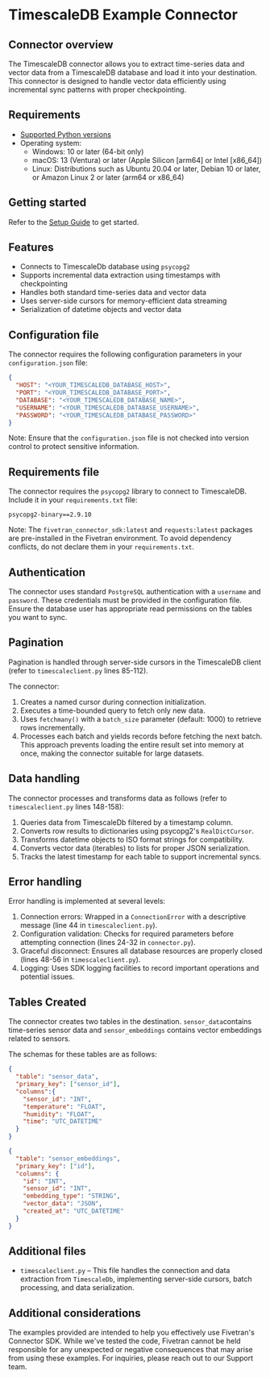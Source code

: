 # TimescaleDB Example Connector

## Connector overview

The TimescaleDB connector allows you to extract time-series data and vector data from a TimescaleDB database and load it into your destination. This connector is designed to handle vector data efficiently using incremental sync patterns with proper checkpointing.

## Requirements

* [Supported Python versions](https://github.com/fivetran/fivetran_connector_sdk/blob/main/README.md#requirements)   
* Operating system:
  * Windows: 10 or later (64-bit only)
  * macOS: 13 (Ventura) or later (Apple Silicon [arm64] or Intel [x86_64])
  * Linux: Distributions such as Ubuntu 20.04 or later, Debian 10 or later, or Amazon Linux 2 or later (arm64 or x86_64)

## Getting started

Refer to the [Setup Guide](https://fivetran.com/docs/connectors/connector-sdk/setup-guide) to get started.

## Features

- Connects to TimescaleDb database using `psycopg2`
- Supports incremental data extraction using timestamps with checkpointing
- Handles both standard time-series data and vector data
- Uses server-side cursors for memory-efficient data streaming
- Serialization of datetime objects and vector data

## Configuration file

The connector requires the following configuration parameters in your `configuration.json` file:

```json
{
  "HOST": "<YOUR_TIMESCALEDB_DATABASE_HOST>",
  "PORT": "<YOUR_TIMESCALEDB_DATABASE_PORT>",
  "DATABASE": "<YOUR_TIMESCALEDB_DATABASE_NAME>",
  "USERNAME": "<YOUR_TIMESCALEDB_DATABASE_USERNAME>",
  "PASSWORD": "<YOUR_TIMESCALEDB_DATABASE_PASSWORD>"
}
```

Note: Ensure that the `configuration.json` file is not checked into version control to protect sensitive information.

## Requirements file

The connector requires the `psycopg2` library to connect to TimescaleDB. Include it in your `requirements.txt` file:

```
psycopg2-binary==2.9.10
```

Note: The `fivetran_connector_sdk:latest` and `requests:latest` packages are pre-installed in the Fivetran environment. To avoid dependency conflicts, do not declare them in your `requirements.txt`.

## Authentication

The connector uses standard `PostgreSQL` authentication with a `username` and `password`. These credentials must be provided in the configuration file. Ensure the database user has appropriate read permissions on the tables you want to sync.

## Pagination

Pagination is handled through server-side cursors in the TimescaleDB client (refer to `timescaleclient.py` lines 85-112).

The connector:

1. Creates a named cursor during connection initialization.
2. Executes a time-bounded query to fetch only new data.
3. Uses `fetchmany()` with a `batch_size` parameter (default: 1000) to retrieve rows incrementally.
4. Processes each batch and yields records before fetching the next batch. This approach prevents loading the entire result set into memory at once, making the connector suitable for large datasets.

## Data handling

The connector processes and transforms data as follows (refer to `timescaleclient.py` lines 148-158):

1. Queries data from TimescaleDb filtered by a timestamp column.
2. Converts row results to dictionaries using psycopg2's `RealDictCursor`.
3. Transforms datetime objects to ISO format strings for compatibility.
4. Converts vector data (iterables) to lists for proper JSON serialization.
5. Tracks the latest timestamp for each table to support incremental syncs.

## Error handling

Error handling is implemented at several levels:

1. Connection errors: Wrapped in a `ConnectionError` with a descriptive message (line 44 in `timescaleclient.py`).
2. Configuration validation: Checks for required parameters before attempting connection (lines 24-32 in `connector.py`).
3. Graceful disconnect: Ensures all database resources are properly closed (lines 48-56 in `timescaleclient.py`).
4. Logging: Uses SDK logging facilities to record important operations and potential issues.

## Tables Created

The connector creates two tables in the destination. `sensor_data`contains time-series sensor data and `sensor_embeddings` contains vector embeddings related to sensors.

The schemas for these tables are as follows:

```json
{
  "table": "sensor_data",
  "primary_key": ["sensor_id"],  
  "columns":{
    "sensor_id": "INT",
    "temperature": "FLOAT",
    "humidity": "FLOAT",
    "time": "UTC_DATETIME"
  }
}
```

```json
{
  "table": "sensor_embeddings",
  "primary_key": ["id"],
  "columns": {
    "id": "INT",
    "sensor_id": "INT",
    "embedding_type": "STRING",
    "vector_data": "JSON",
    "created_at": "UTC_DATETIME"
  }
}
```

## Additional files

- `timescaleclient.py` – This file handles the connection and data extraction from `TimescaleDb`, implementing server-side cursors, batch processing, and data serialization.


## Additional considerations

The examples provided are intended to help you effectively use Fivetran's Connector SDK. While we've tested the code, Fivetran cannot be held responsible for any unexpected or negative consequences that may arise from using these examples. For inquiries, please reach out to our Support team.
